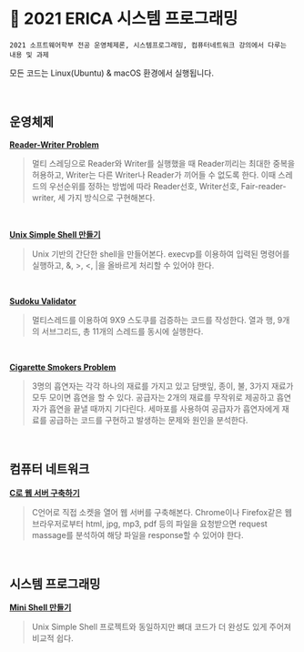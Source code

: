 # 🐇 2021 ERICA 시스템 프로그래밍

```
2021 소프트웨어학부 전공 운영체제론, 시스템프로그래밍, 컴퓨터네트워크 강의에서 다루는 내용 및 과제
```

모든 코드는 Linux(Ubuntu) & macOS 환경에서 실행됩니다.

<br>

## 운영체제
[**Reader-Writer Problem**](https://github.com/hihiroo/SystemProgramming/tree/master/Reader_Writer_Problem)
> 멀티 스레딩으로 Reader와 Writer를 실행했을 때 Reader끼리는 최대한 중복을 허용하고, Writer는 다른 Writer나 Reader가 끼어들 수 없도록 한다. 이때 스레드의 우선순위를 정하는 방법에 따라 Reader선호, Writer선호, Fair-reader-writer, 세 가지 방식으로 구현해본다.

<br>

[**Unix Simple Shell 만들기**](https://github.com/hihiroo/SystemProgramming/tree/master/Simple_Shell)
> Unix 기반의 간단한 shell을 만들어본다. execvp를 이용하여 입력된 명령어를 실행하고, &, >, <, |을 올바르게 처리할 수 있어야 한다.

<br>

[**Sudoku Validator**](https://github.com/hihiroo/SystemProgramming/tree/master/Sudoku_Validator)
> 멀티스레드를 이용하여 9X9 스도쿠를 검증하는 코드를 작성한다. 열과 행, 9개의 서브그리드, 총 11개의 스레드를 동시에 실행한다.

<br>

[**Cigarette Smokers Problem**](https://github.com/hihiroo/SystemProgramming/tree/master/Cigarette_Smokers_Problem)
> 3명의 흡연자는 각각 하나의 재료를 가지고 있고 담뱃잎, 종이, 불, 3가지 재료가 모두 모이면 흡연을 할 수 있다. 공급자는 2개의 재료를 무작위로 제공하고 흡연자가 흡연을 끝낼 때까지 기다린다. 세마포를 사용하여 공급자가 흡연자에게 재료를 공급하는 코드를 구현하고 발생하는 문제와 원인을 분석한다.

<br>

## 컴퓨터 네트워크
[**C로 웹 서버 구축하기**](https://github.com/hihiroo/SystemProgramming/tree/master/Socket)
> C언어로 직접 소켓을 열어 웹 서버를 구축해본다. Chrome이나 Firefox같은 웹 브라우저로부터 html, jpg, mp3, pdf 등의 파일을 요청받으면 request massage를 분석하여 해당 파일을 response할 수 있어야 한다.

<br>

## 시스템 프로그래밍
[**Mini Shell 만들기**](https://github.com/hihiroo/SystemProgramming/tree/master/Mini_Shell)
> Unix Simple Shell 프로젝트와 동일하지만 뼈대 코드가 더 완성도 있게 주어져 비교적 쉽다.